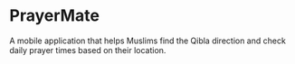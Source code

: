 # PrayerMate
A mobile application that helps Muslims find the Qibla direction and check daily prayer times based on their location.
